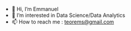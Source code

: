 - 👋 Hi, I’m Emmanuel
- 👀 I’m interested in Data Science/Data Analytics
- 📫 How to reach me : teorems@gmail.com

<!---
teorems/teorems is a ✨ special ✨ repository because its `README.md` (this file) appears on your GitHub profile.
You can click the Preview link to take a look at your changes.
--->
